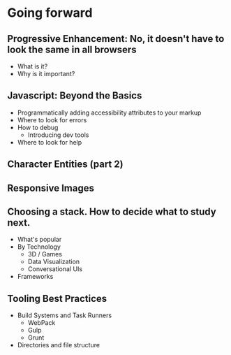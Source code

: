 # Going forward

## Progressive Enhancement: No, it doesn't have to look the same in all browsers
- What is it?
- Why is it important?

## Javascript: Beyond the Basics
- Programmatically adding accessibility attributes to your markup
- Where to look for errors
- How to debug
  - Introducing dev tools
- Where to look for help

## Character Entities (part 2)

## Responsive Images

## Choosing a stack. How to decide what to study next.
- What's popular
- By Technology
  - 3D / Games
  - Data Visualization
  - Conversational UIs
- Frameworks

## Tooling Best Practices
- Build Systems and Task Runners
  - WebPack
  - Gulp
  - Grunt
-  Directories and file structure
